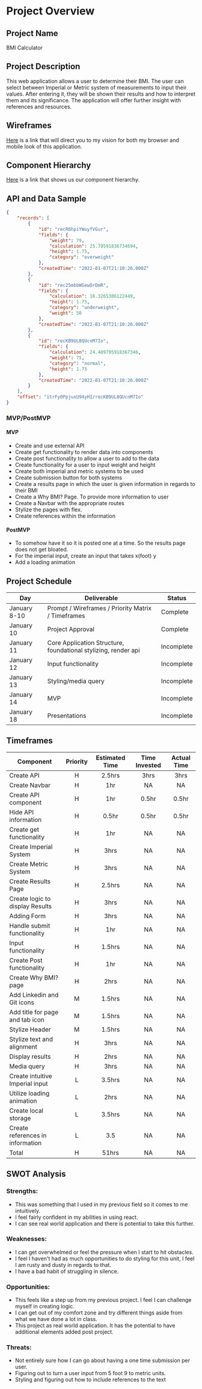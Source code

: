 # Project Overview

## Project Name

BMI Calculator 

## Project Description

This web application allows a user to determine their BMI. The user can select between Imperial or Metric system of measurements to input their values. After entering it, they will be shown their results and how to interpret them and its significance. The application will offer further insight with references and resources. 

## Wireframes

<!-- Upload images of your wireframes to an image hosting site or add them to an assets folder in your repo and link them here with a description of each specific wireframe. -->
[Here](https://whimsical.com/bmi-calculator-9aqjBs6qNhzLkJGxnhQvn9) is a link that will direct you to my vision for both my browser and mobile look of this application. 

## Component Hierarchy
<!-- Show your component hierarchy here! Use [this](https://cms-assets.tutsplus.com/uploads/users/1795/posts/30352/image/GettingStartedWithReduxTutorial-React-Component-Structure.png) as an example. -->
[Here](https://whimsical.com/bmi-component-hierarchy-VmLjp5FZY844kytW2SzW2o) is a link that shows us our component hierarchy.

## API and Data Sample

<!-- Show us a snippet of JSON returned by your Airtable (you can find it under the API documentation) so we know you can access it and get the info you need. This __must__ be properly formatted. An example is below: -->

```json
{
    "records": [
        {
            "id": "recR6hpiYWuyfVGur",
            "fields": {
                "weight": 79,
                "calculation": 25.79591836734694,
                "height": 1.75,
                "category": "overweight"
            },
            "createdTime": "2022-01-07T21:10:26.000Z"
        },
        {
            "id": "rec25mbbWGewOrDmR",
            "fields": {
                "calculation": 16.3265306122449,
                "height": 1.75,
                "category": "underweight",
                "weight": 50
            },
            "createdTime": "2022-01-07T21:10:26.000Z"
        },
        {
            "id": "recKB9UL8QUcnM7Io",
            "fields": {
                "calculation": 24.489795918367346,
                "weight": 75,
                "category": "normal",
                "height": 1.75
            },
            "createdTime": "2022-01-07T21:10:26.000Z"
        }
    ],
    "offset": "itrFy0PpjuxU94yHI/recKB9UL8QUcnM7Io"
}

```

### MVP/PostMVP

<!-- The functionality will then be divided into two separate lists: MVP and PostMVP.  Carefully decide what is placed into your MVP, as the client will expect this functionality to be implemented upon project completion.   -->

#### MVP 
<!-- *These are examples only. Replace with your own MVP features.* -->

- Create and use external API
- Create get functionality to render data into components
- Create post functionality to allow a user to add to the data
- Create functionality for a user to input weight and height
- Create both imperial and metric systems to be used
- Create submission button for both systems
- Create a results page in which the user is given information in regards to their BMI
- Create a Why BMI? Page. To provide more information to user
- Create a Navbar with the appropriate routes
- Stylize the pages with flex.
- Create references within the information


#### PostMVP  
<!-- *These are examples only. Replace with your own Post-MVP features.* -->

- To somehow have it so it is posted one at a time. So the results page does not get bloated. 
- For the imperial input, create an input that takes x(foot) y
- Add a loading animation

## Project Schedule

<!-- This schedule will be used to keep track of your progress throughout the week and align with our expectations. Here's an example. -->

|  Day | Deliverable | Status
|---|---| ---|
|January 8-10| Prompt / Wireframes / Priority Matrix / Timeframes | Complete
|January 10| Project Approval | Complete
|January 11| Core Application Structure, foundational stylizing, render api | Incomplete
|January 12| Input functionality| Incomplete
|January 13| Styling/media query  | Incomplete
|January 14| MVP | Incomplete
|January 18| Presentations | Incomplete

## Timeframes

<!-- Tell us how long you anticipate spending on each area of development. Be sure to consider how many hours a day you plan to be coding and how many days you have available until presentation day. -->

<!-- Time frames are also key in the development cycle.  You have limited time to code all parts of your app.  Your estimates can then be used to evalute possibilities based on time needed and the actual time you have before the app must be submitted. It's always best to pad the time by a few hours so that you account for the unknown so add an additional hour or two to each component to play it safe. Throughout your project, keep track of your Time Invested and Actual Time and update your README regularly. -->

| Component | Priority | Estimated Time | Time Invested | Actual Time |
| --- | :---: |  :---: | :---: | :---: |
|Create API|H| 2.5hrs|3hrs|3hrs|
|Create Navbar|H|1hr|NA|NA|
|Create API component|H|1hr|0.5hr|0.5hr|
|Hide API information|H|0.5hr|0.5hr|0.5hr|
|Create get functionality|H|1hr|NA|NA|
|Create Imperial System|H|3hrs|NA|NA|
|Create Metric System|H|3hrs|NA|NA|
|Create Results Page|H|2.5hrs|NA|NA
|Create logic to display Results|H|3hrs|NA|NA|
|Adding Form|H|3hrs|NA|NA|
|Handle submit functionality|H|1hr|NA|NA|
|Input functionality|H|1.5hrs|NA|NA|
|Create Post functionality|H|1hr|NA|NA|
|Create Why BMI? page|H|2hrs|NA|NA|
|Add Linkedin and Git icons|M|1.5hrs|NA|NA|
|Add title for page and tab icon|M|1.5hrs|NA|NA
|Stylize Header|M|1.5hrs|NA|NA|
|Stylize text and alignment|H|3hrs|NA|NA|
|Display results|H|2hrs|NA|NA|
|Media query|H|3hrs|NA|NA|
|Create intuitive Imperial input|L|3.5hrs|NA|NA|
|Utilize loading animation|L|2hrs|NA|NA|
|Create local storage|L|3.5hrs|NA|NA|
|Create references in information|L|3.5|NA|NA|
| Total|H|51hrs|NA|NA|

## SWOT Analysis

### Strengths:
- This was something that I used in my previous field so it comes to me intuitively.
- I feel fairly confident in my abilities in using react.
- I can see real world application and there is potential to take this further. 

### Weaknesses:
- I can get overwhelmed or feel the pressure when I start to hit obstacles. 
- I feel I haven't had as much opportunities to do styling for this unit, I feel I am rusty and dusty in regards to that. 
- I have a bad habit of struggling in silence.

### Opportunities:
- This feels like a step up from my previous project. I feel I can challenge myself in creating logic. 
- I can get out of my comfort zone and try different things aside from what we have done a lot in class. 
- This project as real world application. It has the potential to have additional elements added post project. 

### Threats:
- Not entirely sure how I can go about having a one time submission per user.
- Figuring out to turn a user input from 5 foot 9 to metric units.
- Styling and figuring out how to include references to the text